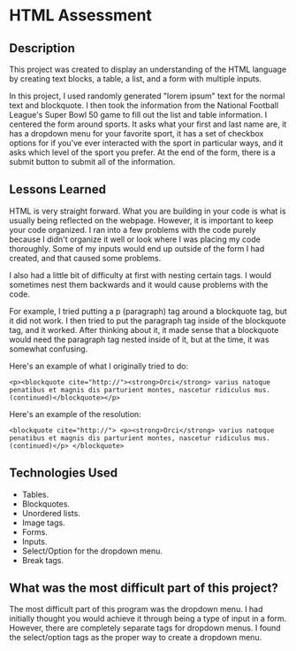 # HTML Assessment

## Description

This project was created to display an understanding of the HTML language by creating text blocks, a table, a list, and a form with multiple inputs.

In this project, I used randomly generated "lorem ipsum" text for the normal text and blockquote. I then took the information from the National Football League's Super Bowl 50 game to fill out the list and table information. I centered the form around sports. It asks what your first and last name are, it has a dropdown menu for your favorite sport, it has a set of checkbox options for if you've ever interacted with the sport in particular ways, and it asks which level of the sport you prefer. At the end of the form, there is a submit button to submit all of the information.

## Lessons Learned

HTML is very straight forward. What you are building in your code is what is usually being reflected on the webpage. However, it is important to keep your code organized. I ran into a few problems with the code purely because I didn't organize it well or look where I was placing my code thoroughly. Some of my inputs would end up outside of the form I had created, and that caused some problems.

I also had a little bit of difficulty at first with nesting certain tags. I would sometimes nest them backwards and it would cause problems with the code.

For example, I tried putting a p (paragraph) tag around a blockquote tag, but it did not work. I then tried to put the paragraph tag inside of the blockquote tag, and it worked. After thinking about it, it made sense that a blockquote would need the paragraph tag nested inside of it, but at the time, it was somewhat confusing.

Here's an example of what I originally tried to do:

`<p><blockquote cite="http://"><strong>Orci</strong> varius natoque penatibus et magnis dis parturient montes, nascetur ridiculus mus. (continued)</blockquote></p>`

Here's an example of the resolution:

`<blockquote cite="http://">
      <p><strong>Orci</strong> varius natoque penatibus et magnis dis parturient montes, nascetur ridiculus mus. (continued)</p>
    </blockquote>`

## Technologies Used

- Tables.
- Blockquotes.
- Unordered lists.
- Image tags.
- Forms.
- Inputs.
- Select/Option for the dropdown menu.
- Break tags.

## What was the most difficult part of this project?

The most difficult part of this program was the dropdown menu. I had initially thought you would achieve it through being a type of input in a form. However, there are completely separate tags for dropdown menus. I found the select/option tags as the proper way to create a dropdown menu.
